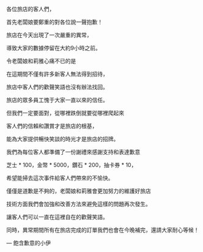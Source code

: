 各位旅店的客人們，





首先老闆娘要鄭重的對各位說一聲抱歉！



旅店在今天出現了一次嚴重的異常，

導致大家的數據停留在大約9小時之前。



令老闆娘和莉雅心痛不已的是

在這期間不僅有許多新客人無法得到招待，

旅店中客人們的歡聲笑語也沒有辦法找回。

旅店的眾多員工愧于大家一直以來的信任。



但我們一定要面對，從哪裡跌倒就要從哪裡爬起來

客人們的信賴和讚賞才是旅店的根基，

能為大家提供暢快笑談的時光才是旅店的招牌。



我們為每位客人都準備了一份謝禮來感謝支持和表達歉意

芝士 * 100，金幣 * 5000，鑽石 * 200，抽卡券 * 10，

希望能掃去這次事件給客人們帶來的不愉快。



僅僅是道歉是不夠的，老闆娘和莉雅會更加努力的維護好旅店

技術方面我們會加強和改善方法來避免這樣的問題再次發生。

讓客人們可以一直在這裡自在的歡聲笑語。



同時，異常期間所有在旅店完成的訂單我們也會在今晚補完，還請大家耐心等候！



— 飽含歉意的小伊